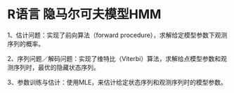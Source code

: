 # R语言 隐马尔可夫模型HMM
1、估计问题：实现了前向算法（forward procedure），求解给定模型参数下观测序列的概率。

2、序列问题／解码问题：实现了维特比（Viterbi）算法，求解给点模型参数和观测序列时，最优的隐藏状态序列。

3、参数训练与估计：使用MLE，来估计给定状态序列和观测序列时的模型参数。
